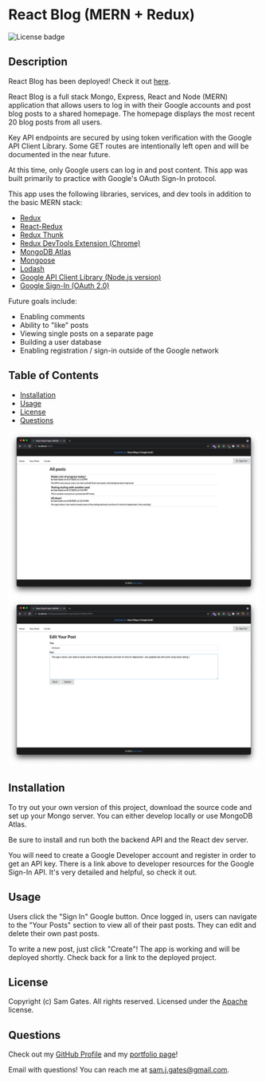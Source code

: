 # React Blog (MERN + Redux)

![License badge](https://img.shields.io/badge/license-Apache-blue)

## Description

React Blog has been deployed! Check it out [here](https://samgates.io/projects/react-blog/#/).

React Blog is a full stack Mongo, Express, React and Node (MERN) application that allows users to log in with their Google accounts and post blog posts to a shared homepage. The homepage displays the most recent 20 blog posts from all users.

Key API endpoints are secured by using token verification with the Google API Client Library. Some GET routes are intentionally left open and will be documented in the near future.

At this time, only Google users can log in and post content. This app was built primarily to practice with Google's OAuth Sign-In protocol.

This app uses the following libraries, services, and dev tools in addition to the basic MERN stack:

- [Redux](https://www.npmjs.com/package/redux)
- [React-Redux](https://www.npmjs.com/package/react-redux)
- [Redux Thunk](https://www.npmjs.com/package/redux-thunk)
- [Redux DevTools Extension (Chrome)](https://www.npmjs.com/package/redux-devtools-extension)
- [MongoDB Atlas](https://www.mongodb.com/cloud/atlas)
- [Mongoose](https://www.npmjs.com/package/mongoose)
- [Lodash](https://www.npmjs.com/package/lodash)
- [Google API Client Library (Node.js version)](https://developers.google.com/identity/sign-in/web/backend-auth)
- [Google Sign-In (OAuth 2.0)](https://developers.google.com/identity/sign-in/web/sign-in)

Future goals include:

- Enabling comments
- Ability to "like" posts
- Viewing single posts on a separate page
- Building a user database
- Enabling registration / sign-in outside of the Google network

## Table of Contents

- [Installation](#installation)
- [Usage](#usage)
- [License](#license)
- [Questions](#questions)

![signed in](screen1.png)
![signed out](screen2.png)

## Installation

To try out your own version of this project, download the source code and set up your Mongo server. You can either develop locally or use MongoDB Atlas.

Be sure to install and run both the backend API and the React dev server.

You will need to create a Google Developer account and register in order to get an API key. There is a link above to developer resources for the Google Sign-In API. It's very detailed and helpful, so check it out.

## Usage

Users click the "Sign In" Google button. Once logged in, users can navigate to the "Your Posts" section to view all of their past posts. They can edit and delete their own past posts.

To write a new post, just click "Create"! The app is working and will be deployed shortly. Check back for a link to the deployed project.

## License

Copyright (c) Sam Gates. All rights reserved.
Licensed under the [Apache](https://www.apache.org/licenses/LICENSE-2.0.txt) license.

## Questions

Check out my [GitHub Profile](https://github.com/sg0703) and my [portfolio page](https://samgates.io)!

Email with questions! You can reach me at sam.j.gates@gmail.com.
